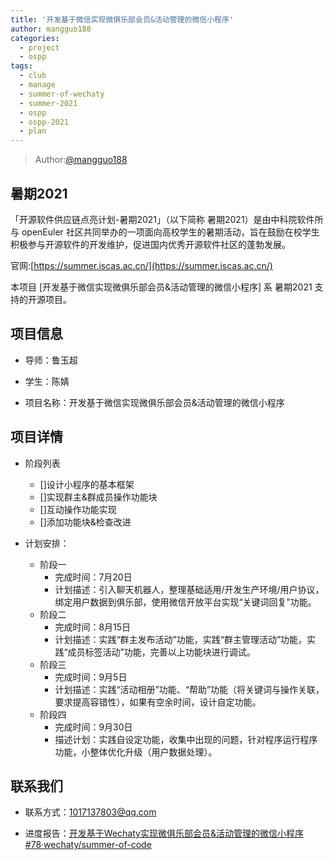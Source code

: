 ```yaml
---
title: '开发基于微信实现微俱乐部会员&活动管理的微信小程序'
author: mangguo188
categories:
  - project
  - ospp
tags:
  - club
  - manage
  - summer-of-wechaty
  - summer-2021
  - ospp
  - ospp-2021
  - plan
---
```



> Author:[@mangguo188](https://github.com/mangguo188)

## 暑期2021

「开源软件供应链点亮计划-暑期2021」（以下简称 暑期2021）是由中科院软件所与 openEuler 社区共同举办的一项面向高校学生的暑期活动，旨在鼓励在校学生积极参与开源软件的开发维护，促进国内优秀开源软件社区的蓬勃发展。

官网:[https://summer.iscas.ac.cn/](https://summer.iscas.ac.cn/)

本项目 [开发基于微信实现微俱乐部会员&活动管理的微信小程序] 系 暑期2021 支持的开源项目。

## 项目信息

- 导师：鲁玉超

- 学生：陈婧

- 项目名称：开发基于微信实现微俱乐部会员&活动管理的微信小程序

## 项目详情

- 阶段列表
  - []设计小程序的基本框架
  - []实现群主&群成员操作功能块
  - []互动操作功能实现
  - []添加功能块&检查改进

- 计划安排：
  - 阶段一
    - 完成时间：7月20日
    - 计划描述：引入聊天机器人，整理基础适用/开发生产环境/用户协议，绑定用户数据到俱乐部，使用微信开放平台实现“关键词回复”功能。
  - 阶段二
    - 完成时间：8月15日
    - 计划描述：实践“群主发布活动”功能，实践“群主管理活动”功能，实践“成员标签活动”功能，完善以上功能块进行调试。
  - 阶段三
    - 完成时间：9月5日
    - 计划描述：实践“活动相册”功能、“帮助”功能（将关键词与操作关联，要求提高容错性），如果有空余时间，设计自定功能。
  - 阶段四
    - 完成时间：9月30日
    - 描述计划：实践自设定功能，收集中出现的问题，针对程序运行程序功能，小整体优化升级（用户数据处理）。

## 联系我们

- 联系方式：1017137803@qq.com

- 进度报告：[开发基于Wechaty实现微俱乐部会员&活动管理的微信小程序#78·wechaty/summer-of-code](https://github.com/wechaty/summer-of-wechaty/issues/78)

